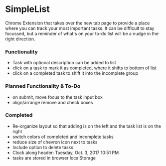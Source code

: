 # SimpleList

Chrome Extension that takes over the new tab page to provide a place where you can track your most important tasks.
It can be difficult to stay focussed, but a reminder of what's on your to-do list will be a nudge in the right direction.

### Functionality

- Task with optional description can be added to list
- click on a task to mark it as completed, where it shifts to bottom of list
- click on a completed task to shift it into the incomplete group

### Planned Functionality & To-Do

- on submit, move focus to the task input box
- align/arrange remove and check boxes

### Completed

- Re-organize layout so that adding is on the left and the task list is on the right
- switch colors of completed and incomplete tasks
- reduce size of chevron icon next to tasks
- Include option to delete tasks
- Clock along header:  Tuesday, Oct. 3, 2017		10:51 PM
- tasks are stored in browser localStorage


